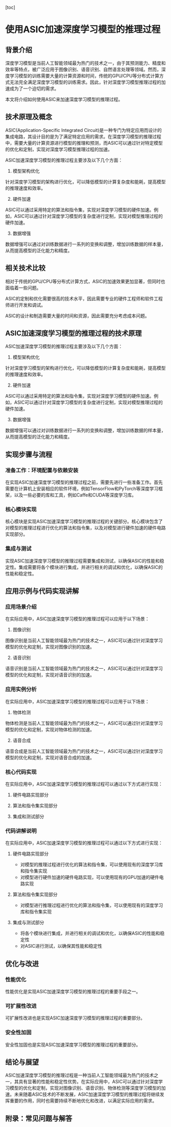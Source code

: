 
[toc]                    
                
                
使用ASIC加速深度学习模型的推理过程
=================

背景介绍
------------

深度学习模型是当前人工智能领域最为热门的技术之一，由于其预测能力、精度和效率等特点，被广泛应用于图像识别、语音识别、自然语言处理等领域。然而，深度学习模型的训练需要大量的计算资源和时间，传统的GPU/CPU等分布式计算方式无法完全满足深度学习模型的训练需求。因此，针对深度学习模型推理过程的加速成为了一个迫切的需求。

本文将介绍如何使用ASIC来加速深度学习模型的推理过程。

技术原理及概念
---------------------

ASIC(Application-Specific Integrated Circuit)是一种专门为特定应用而设计的集成电路，其设计目的是为了满足特定应用的需求。在深度学习模型的推理过程中，需要大量的计算资源进行模型的推理和预测，而ASIC可以通过针对特定模型的优化和定制，实现对深度学习模型推理过程的加速。

ASIC加速深度学习模型的推理过程主要涉及以下几个方面：

1. 模型架构优化

针对深度学习模型的架构进行优化，可以降低模型的计算复杂度和能耗，提高模型的推理速度和效率。

2. 硬件加速

ASIC可以通过采用特定的算法和指令集，实现对深度学习模型的硬件加速。例如，ASIC可以通过针对深度学习模型的复杂度进行定制，实现对模型推理过程的硬件加速。

3. 数据增强

数据增强可以通过对训练数据进行一系列的变换和调整，增加训练数据的样本量，从而提高模型的泛化能力和精度。

相关技术比较
----------------

相对于传统的GPU/CPU等分布式计算方式，ASIC的加速效果更加显著，但同时也面临着一些问题。

ASIC的定制和优化需要很高的技术水平，因此需要专业的硬件工程师和软件工程师进行开发和调试。

ASIC的设计和制造需要大量的时间和资源，因此需要充分考虑成本问题。

ASIC加速深度学习模型的推理过程的技术原理
--------------------------------------------------

ASIC加速深度学习模型的推理过程主要涉及以下几个方面：

1. 模型架构优化

针对深度学习模型的架构进行优化，可以降低模型的计算复杂度和能耗，提高模型的推理速度和效率。

2. 硬件加速

ASIC可以通过采用特定的算法和指令集，实现对深度学习模型的硬件加速。例如，ASIC可以通过针对深度学习模型的复杂度进行定制，实现对模型推理过程的硬件加速。

3. 数据增强

数据增强可以通过对训练数据进行一系列的变换和调整，增加训练数据的样本量，从而提高模型的泛化能力和精度。

实现步骤与流程
------------------------

### 准备工作：环境配置与依赖安装

在实现ASIC加速深度学习模型的推理过程之前，需要先进行一些准备工作。首先需要在计算机上安装相应的软件环境，例如TensorFlow和PyTorch等深度学习框架，以及一些必要的库和工具，例如Caffe和CUDA等深度学习库。

### 核心模块实现

核心模块是实现ASIC加速深度学习模型的推理过程的关键部分。核心模块包含了对模型的推理过程进行优化的算法和指令集，以及对模型进行硬件加速的硬件电路实现部分。

### 集成与测试

实现ASIC加速深度学习模型的推理过程需要集成和测试，以确保ASIC的性能和稳定性。集成需要将各个模块进行集成，并进行相关的调试和优化，以确保ASIC的性能和稳定性。

应用示例与代码实现讲解
--------------------------------

### 应用场景介绍

在实际应用中，ASIC加速深度学习模型的推理过程可以应用于以下场景：

1. 图像识别

图像识别是当前人工智能领域最为热门的技术之一，ASIC可以通过针对深度学习模型的优化和定制，实现对图像识别的加速。

2. 语音识别

语音识别是当前人工智能领域最为热门的技术之一，ASIC可以通过针对深度学习模型的优化和定制，实现对语音识别的加速。

### 应用实例分析

在实际应用中，ASIC加速深度学习模型的推理过程可以应用于以下场景：

1. 物体检测

物体检测是当前人工智能领域最为热门的技术之一，ASIC可以通过针对深度学习模型的优化和定制，实现对物体检测的加速。

2. 语音合成

语音合成是当前人工智能领域最为热门的技术之一，ASIC可以通过针对深度学习模型的优化和定制，实现对语音合成的加速。

### 核心代码实现

在实际应用中，ASIC加速深度学习模型的推理过程可以通过以下方式进行实现：

1. 硬件电路实现部分

2. 算法和指令集实现部分

3. 集成和测试部分

### 代码讲解说明

在实际应用中，ASIC加速深度学习模型的推理过程可以通过以下方式进行实现：

1. 硬件电路实现部分

    - 对模型的推理过程进行优化的算法和指令集，可以使用现有的深度学习库和指令集实现
    - 对模型进行硬件加速的硬件电路实现，可以使用现有的GPU加速的硬件电路实现

2. 算法和指令集实现部分

    - 对模型进行推理过程进行优化的算法和指令集，可以使用现有的深度学习库和指令集实现

3. 集成与测试部分

    - 将各个模块进行集成，并进行相关的调试和优化，以确保ASIC的性能和稳定性
    - 对ASIC进行测试，以确保其性能和稳定性

优化与改进
----------------

### 性能优化

性能优化是实现ASIC加速深度学习模型的推理过程的重要手段之一。

### 可扩展性改进

可扩展性改进也是实现ASIC加速深度学习模型的推理过程的重要部分。

### 安全性加固

安全性加固也是实现ASIC加速深度学习模型的推理过程的重要部分。

结论与展望
----------------

ASIC加速深度学习模型的推理过程是一种当前人工智能领域最为热门的技术之一，其具有显著的性能和稳定性优势。在实际应用中，ASIC可以通过针对深度学习模型的优化和定制，实现对图像识别、语音识别、物体检测等深度学习模型的加速。未来随着ASIC技术的不断发展，ASIC加速深度学习模型的推理过程将继续发挥重要的作用，同时也需要持续不断地优化和改进，以满足实际应用的需求。

附录：常见问题与解答
---------------------------------------------------------------

